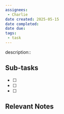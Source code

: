 ```yaml
---
assignees:
 - Charlie
date created: 2025-05-15
date completed:
date due: 
tags: 
 - task
---
```


description::<br>

## Sub-tasks

 - [ ] 
 - [ ] 
 - [ ] 

## Relevant Notes

